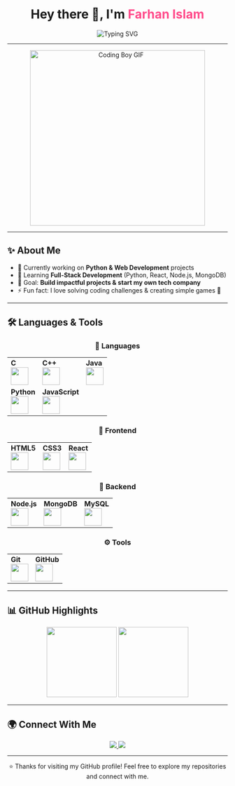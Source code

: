<h1 align="center">
  Hey there 👋, I'm <span style="color:#FF4C8B">Farhan Islam</span>
</h1>

<p align="center">
  <img src="https://readme-typing-svg.herokuapp.com?font=Fira+Code&size=22&duration=3000&pause=500&color=4D9FFF&center=true&vCenter=true&width=500&lines=BTech+CSE+Student;Full+Stack+Developer+in+Progress;Tech+Explorer+%7C+Dreamer+%7C+Builder" alt="Typing SVG" />
</p>

---

<div align="center">
  <img src="https://media.giphy.com/media/qgQUggAC3Pfv687qPC/giphy.gif" alt="Coding Boy GIF" width="400"/>
</div>

---

## ✨ About Me  
- 🔭 Currently working on **Python & Web Development** projects  
- 🌱 Learning **Full-Stack Development** (Python, React, Node.js, MongoDB)  
- 🎯 Goal: **Build impactful projects & start my own tech company**  
- ⚡ Fun fact: I love solving coding challenges & creating simple games 🎲  

---

## 🛠️ Languages & Tools

<div align="center">

### 🧠 Languages
<table>
  <tr>
    <td><strong>C</strong><br><img src="https://skillicons.dev/icons?i=c" width="40"/></td>
    <td><strong>C++</strong><br><img src="https://skillicons.dev/icons?i=cpp" width="40"/></td>
    <td><strong>Java</strong><br><img src="https://skillicons.dev/icons?i=java" width="40"/></td>
  </tr>
  <tr>
    <td><strong>Python</strong><br><img src="https://skillicons.dev/icons?i=python" width="40"/></td>
    <td><strong>JavaScript</strong><br><img src="https://skillicons.dev/icons?i=js" width="40"/></td>
  </tr>
</table>

### 🎨 Frontend
<table>
  <tr>
    <td><strong>HTML5</strong><br><img src="https://skillicons.dev/icons?i=html" width="40"/></td>
    <td><strong>CSS3</strong><br><img src="https://skillicons.dev/icons?i=css" width="40"/></td>
    <td><strong>React</strong><br><img src="https://skillicons.dev/icons?i=react" width="40"/></td>
  </tr>
</table>

### 🔧 Backend
<table>
  <tr>
    <td><strong>Node.js</strong><br><img src="https://skillicons.dev/icons?i=nodejs" width="40"/></td>
    <td><strong>MongoDB</strong><br><img src="https://skillicons.dev/icons?i=mongodb" width="40"/></td>
    <td><strong>MySQL</strong><br><img src="https://skillicons.dev/icons?i=mysql" width="40"/></td>
  </tr>
</table>

### ⚙️ Tools
<table>
  <tr>
    <td><strong>Git</strong><br><img src="https://skillicons.dev/icons?i=git" width="40"/></td>
    <td><strong>GitHub</strong><br><img src="https://skillicons.dev/icons?i=github" width="40"/></td>
  </tr>
</table>

</div>


---

## 📊 GitHub Highlights  

<p align="center">
  <img src="https://github-readme-stats.vercel.app/api?username=farhan-islam-2004&show_icons=true&theme=tokyonight&hide_border=true" height="160"/>
  <img src="https://github-readme-streak-stats.herokuapp.com/?user=farhan-islam-2004&theme=tokyonight&hide_border=true" height="160"/>
</p>

---

## 🌍 Connect With Me  

<p align="center">
  <a href="https://www.linkedin.com/in/farhanislam20">
    <img src="https://img.shields.io/badge/LinkedIn-0A66C2?style=for-the-badge&logo=linkedin&logoColor=white"/>
  </a>
  <a href="mailto:farhanrohit2004@gmail.com">
    <img src="https://img.shields.io/badge/Gmail-D14836?style=for-the-badge&logo=gmail&logoColor=white"/>
  </a>
</p>

---

<p align="center">
  ⭐️ Thanks for visiting my GitHub profile! Feel free to explore my repositories and connect with me.
</p>
